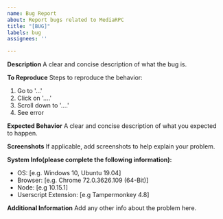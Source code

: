 ```yaml
---
name: Bug Report
about: Report bugs related to MediaRPC
title: "[BUG]"
labels: bug
assignees: ''

---
```


**Description**
A clear and concise description of what the bug is.

**To Reproduce**
Steps to reproduce the behavior:
1. Go to '...'
2. Click on '....'
3. Scroll down to '....'
4. See error

**Expected Behavior**
A clear and concise description of what you expected to happen.

**Screenshots**
If applicable, add screenshots to help explain your problem.

**System Info(please complete the following information):**
 - OS: [e.g. Windows 10, Ubuntu 19.04]
 - Browser: [e.g. Chrome 72.0.3626.109 (64-Bit)]
 - Node: [e.g 10.15.1]
-  Userscript Extension: [e.g Tampermonkey 4.8]

**Additional Information**
Add any other info about the problem here.
